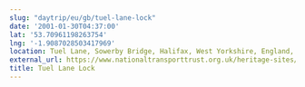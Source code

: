 ```yaml
---
slug: "daytrip/eu/gb/tuel-lane-lock"
date: '2001-01-30T04:37:00'
lat: '53.70961198263754'
lng: '-1.9087028503417969'
location: Tuel Lane, Sowerby Bridge, Halifax, West Yorkshire, England, HX6 2EH, United Kingdom
external_url: https://www.nationaltransporttrust.org.uk/heritage-sites/heritage-detail/tuel-lane-lock
title: Tuel Lane Lock
---
```



